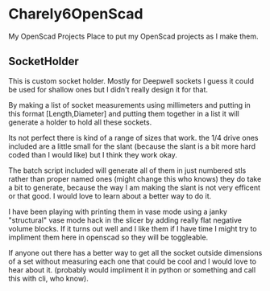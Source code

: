 # Charely6OpenScad
My OpenScad Projects
Place to put my OpenScad projects as I make them.

## SocketHolder
This is custom socket holder. Mostly for Deepwell sockets I guess it could be used for shallow ones but I didn't really design it for that.

By making a list of socket measurements using millimeters and putting in this format [Length,Diameter] and putting them together in a list it will generate a holder to hold all these sockets.

Its not perfect there is kind of a range of sizes that work. the 1/4 drive ones included are a little small for the slant (because the slant is a bit more hard coded than I would like) but I think they work okay.

The batch script included will generate all of them in just numbered stls rather than proper named ones (might change this who knows) they do take a bit to generate, because the way I am making the slant is not very efficent or that good. I would love to learn about a better way to do it.

I have been playing with printing them in vase mode using a janky "structural" vase mode hack in the slicer by adding really flat negative volume blocks. If it turns out well and I like them if I have time I might try to impliment them here in openscad so they will be toggleable.

If anyone out there has a better way to get all the socket outside dimensions of a set without measuring each one that could be cool and I would love to hear about it. (probably would impliment it in python or something and call this with cli, who know).
